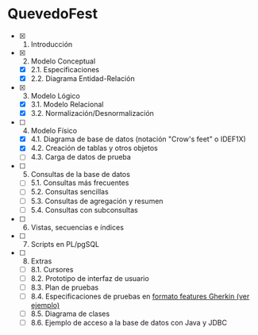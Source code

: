 # QuevedoFest

- [X] 1. Introducción
- [X] 2. Modelo Conceptual
   - [X] 2.1. Especificaciones
   - [X] 2.2. Diagrama Entidad-Relación
- [X] 3. Modelo Lógico 
   - [X] 3.1. Modelo Relacional
   - [X] 3.2. Normalización/Desnormalización
- [ ] 4. Modelo Físico
   - [X] 4.1. Diagrama de base de datos (notación "Crow's feet" o IDEF1X)
   - [X] 4.2. Creación de tablas y otros objetos
   - [ ] 4.3. Carga de datos de prueba
- [ ] 5. Consultas de la base de datos
   - [ ] 5.1. Consultas más frecuentes
   - [ ] 5.2. Consultas sencillas
   - [ ] 5.3. Consultas de agregación y resumen
   - [ ] 5.4. Consultas con subconsultas
- [ ] 6. Vistas, secuencias e índices
- [ ] 7. Scripts en PL/pgSQL
- [ ] 8. Extras
   - [ ] 8.1. Cursores
   - [ ] 8.2. Prototipo de interfaz de usuario
   - [ ] 8.3. Plan de pruebas
   - [ ] 8.4. Especificaciones de pruebas en [formato features Gherkin (ver ejemplo)](features/admin-carteles.feature) 
   - [ ] 8.5. Diagrama de clases
   - [ ] 8.6. Ejemplo de acceso a la base de datos con Java y JDBC
